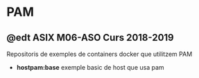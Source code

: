 # PAM
## @edt ASIX M06-ASO Curs 2018-2019

Repositoris de exemples de containers docker que utilitzem PAM

* **hostpam:base** exemple basic de host que usa pam 
